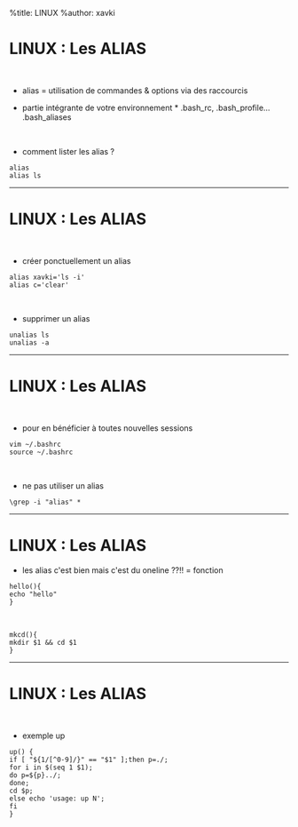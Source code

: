%title: LINUX
%author: xavki


# LINUX : Les ALIAS


<br>

* alias = utilisation de commandes & options via des raccourcis

* partie intégrante de votre environnement
		* .bash_rc, .bash_profile... .bash_aliases

<br>

* comment lister les alias ?

```
alias
alias ls
```

--------------------------------------------------------------------------------------

# LINUX : Les ALIAS

<br>

* créer ponctuellement un alias

```
alias xavki='ls -i'
alias c='clear'
```

<br>

* supprimer un alias

```
unalias ls
unalias -a
```

--------------------------------------------------------------------------------------

# LINUX : Les ALIAS

<br>

* pour en bénéficier à toutes nouvelles sessions

```
vim ~/.bashrc
source ~/.bashrc
```

<br>

* ne pas utiliser un alias

```
\grep -i "alias" *
```

--------------------------------------------------------------------------------------

# LINUX : Les ALIAS

* les alias c'est bien mais c'est du oneline ??!! = fonction

```
hello(){
echo "hello"
}
```

<br>

```
mkcd(){
mkdir $1 && cd $1
}
```

--------------------------------------------------------------------------------------

# LINUX : Les ALIAS

<br>

* exemple up

```
up() {
if [ "${1/[^0-9]/}" == "$1" ];then p=./;
for i in $(seq 1 $1);
do p=${p}../;
done;
cd $p;
else echo 'usage: up N';
fi
}
```


